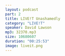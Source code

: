 ```yaml
---
layout: podcast
part: 2
title: LIVE!T Unashamedly
category: "LIVE!T"
speaker: David Lawson
mp3: 32370.mp3
size: 10680607
duration: "00:25:53"
image: liveit.png
---
```



